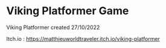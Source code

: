 # Viking Platformer Game
 Viking Platformer created 27/10/2022
 
 Itch.io :
 https://matthieuworldtraveler.itch.io/viking-platformer
